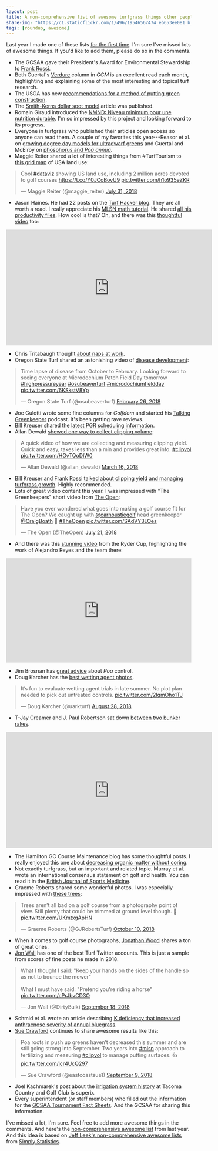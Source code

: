 ```yaml
---
layout: post
title: A non-comprehensive list of awesome turfgrass things other people did this year
share-img: "https://c1.staticflickr.com/1/496/19546567474_eb653ee081_b_d.jpg"
tags: [roundup, awesome]
---
```


Last year I made one of these lists [for the first time](https://www.asianturfgrass.com/2017-12-24-a-non-comprehensive-list-of-awesome-things-other-people-did-in-turfgrass-this-year/). I'm sure I've missed lots of awesome things. If you'd like to add them, please do so in the comments.

* The GCSAA gave their President's Award for Environmental Stewardship to [Frank Rossi](https://www.gcmonline.com/course/environment/news/frank-rossi).
* Beth Guertal's [Verdure](https://www.gcmonline.com/tags?taxonomy=tags&propertyName=tags&taxon=verdure) column in *GCM* is an excellent read each month, highlighting and explaining some of the most interesting and topical turf research.
* The USGA has new [recommendations for a method of putting green construction](http://archive.lib.msu.edu/tic/usgamisc/monos/2018recommendationsmethodputtinggreen.pdf).
* The [Smith-Kerns dollar spot model](https://journals.plos.org/plosone/article?id=10.1371/journal.pone.0194216) article was published.
* Romain Giraud introduced the [NMND: Niveau minimum pour une nutrition durable](http://cliniquedugazon.fr/index.php/2018/10/19/nmnd-niveau-minimum-pour-une-nutrition-durable-des-greens-de-golf/). I'm so impressed by this project and looking forward to its progress.
* Everyone in turfgrass who published their articles open access so anyone can read them. A couple of my favorites this year---Reasor et al. on [growing degree day models for ultradwarf greens](https://dl.sciencesocieties.org/publications/cs/abstracts/58/4/1801) and Guertal and McElroy on [phosphorus and *Poa annua*](https://dl.sciencesocieties.org/publications/aj/abstracts/110/6/2165).
* Maggie Reiter shared a lot of interesting things from #TurfTourism to [this grid map](https://twitter.com/maggie_reiter/status/1024344933090484225) of USA land use:

<blockquote class="twitter-tweet" data-lang="en"><p lang="en" dir="ltr">Cool <a href="https://twitter.com/hashtag/dataviz?src=hash&amp;ref_src=twsrc%5Etfw">#dataviz</a> showing US land use, including 2 million acres devoted to golf courses <a href="https://t.co/Y0JCoBovU9">https://t.co/Y0JCoBovU9</a> <a href="https://t.co/h1o935eZKR">pic.twitter.com/h1o935eZKR</a></p>&mdash; Maggie Reiter (@maggie_reiter) <a href="https://twitter.com/maggie_reiter/status/1024344933090484225?ref_src=twsrc%5Etfw">July 31, 2018</a></blockquote>
<script async src="https://platform.twitter.com/widgets.js" charset="utf-8"></script>

* Jason Haines. He had 22 posts on the [Turf Hacker blog](http://www.turfhacker.com/). They are all worth a read. I really appreciate his [MLSN math tutorial](http://www.turfhacker.com/2018/03/mlsn-math-step-by-step.html). He shared [all his productivity files](http://www.turfhacker.com/p/jasons-productivity-file.html). How cool is that? Oh, and there was this [thoughtful video](https://youtu.be/qylXG7HWwj8) too: 

<iframe width="560" height="315" src="https://www.youtube.com/embed/qylXG7HWwj8" frameborder="0" allow="accelerometer; autoplay; encrypted-media; gyroscope; picture-in-picture" allowfullscreen></iframe>

* Chris Tritabaugh thought [about naps at work](https://twitter.com/ct_turf/status/965798089327038464). 
* Oregon State Turf shared an astonishing video of [disease development](https://twitter.com/osubeaverturf/status/968174113805053953):

<blockquote class="twitter-tweet" data-lang="en"><p lang="en" dir="ltr">Time lapse of disease from October to February. Looking forward to seeing everyone at Microdochium Patch Field Day tomorrow <a href="https://twitter.com/hashtag/highpressureyear?src=hash&amp;ref_src=twsrc%5Etfw">#highpressureyear</a> <a href="https://twitter.com/hashtag/osubeaverturf?src=hash&amp;ref_src=twsrc%5Etfw">#osubeaverturf</a> <a href="https://twitter.com/hashtag/microdochiumfieldday?src=hash&amp;ref_src=twsrc%5Etfw">#microdochiumfieldday</a> <a href="https://t.co/6KSkstV8Yp">pic.twitter.com/6KSkstV8Yp</a></p>&mdash; Oregon State Turf (@osubeaverturf) <a href="https://twitter.com/osubeaverturf/status/968174113805053953?ref_src=twsrc%5Etfw">February 26, 2018</a></blockquote>
<script async src="https://platform.twitter.com/widgets.js" charset="utf-8"></script>

* Joe Gulotti wrote some fine columns for *Golfdom* and started his [Talking Greenkeeper](https://itunes.apple.com/us/podcast/the-talking-greenkeeper/id1435947281?mt=2#episodeGuid=9a57de3fbe4448fb94e71d0572fc7783) podcast. It's been getting rave reviews.
* Bill Kreuser shared the [latest PGR scheduling information](https://youtu.be/XbNv5WKcMvM).
* Allan Dewald [showed one way to collect clipping volume](https://twitter.com/allan_dewald/status/974735331500027904):

<blockquote class="twitter-video" data-lang="en"><p lang="en" dir="ltr">A quick video of how we are collecting and measuring clipping yield. Quick and easy, takes less than a min and provides great info. <a href="https://twitter.com/hashtag/clipvol?src=hash&amp;ref_src=twsrc%5Etfw">#clipvol</a> <a href="https://t.co/HGvTQoDIW0">pic.twitter.com/HGvTQoDIW0</a></p>&mdash; Allan Dewald (@allan_dewald) <a href="https://twitter.com/allan_dewald/status/974735331500027904?ref_src=twsrc%5Etfw">March 16, 2018</a></blockquote>
<script async src="https://platform.twitter.com/widgets.js" charset="utf-8"></script>

* Bill Kreuser and Frank Rossi [talked about clipping yield and managing turfgrass growth](http://www.turfnet.com/blog/4/entry-1588-dr-bill-kreuser-clipping-yield-and-managing-turfgrass-growth/). Highly recommended.
* Lots of great video content this year. I was impressed with "The Greenkeepers" short video from [The Open](https://twitter.com/TheOpen/status/1020611298353188865):

<blockquote class="twitter-tweet" data-lang="en"><p lang="en" dir="ltr">Have you ever wondered what goes into making a golf course fit for The Open? We caught up with <a href="https://twitter.com/carnoustiegolf?ref_src=twsrc%5Etfw">@carnoustiegolf</a> head greenkeeper <a href="https://twitter.com/CraigBoath?ref_src=twsrc%5Etfw">@CraigBoath</a> 🚜 <a href="https://twitter.com/hashtag/TheOpen?src=hash&amp;ref_src=twsrc%5Etfw">#TheOpen</a> <a href="https://t.co/SAdVY3LOes">pic.twitter.com/SAdVY3LOes</a></p>&mdash; The Open (@TheOpen) <a href="https://twitter.com/TheOpen/status/1020611298353188865?ref_src=twsrc%5Etfw">July 21, 2018</a></blockquote>
<script async src="https://platform.twitter.com/widgets.js" charset="utf-8"></script>

* And there was this [stunning video](https://vimeo.com/303374541) from the Ryder Cup, highlighting the work of Alejandro Reyes and the team there:

<div style="padding:56.25% 0 0 0;position:relative;"><iframe src="https://player.vimeo.com/video/303374541?title=0&byline=0&portrait=0" style="position:absolute;top:0;left:0;width:100%;height:100%;" frameborder="0" webkitallowfullscreen mozallowfullscreen allowfullscreen></iframe></div><script src="https://player.vimeo.com/api/player.js"></script>

* Jim Brosnan has [great advice](https://medium.com/@UTTurfWeeds/preparing-for-poa-8b2afaa48da5) about *Poa* control.
* Doug Karcher has the [best wetting agent photos](https://twitter.com/uarkturf/status/1034427142707335168).

<blockquote class="twitter-tweet" data-lang="en"><p lang="en" dir="ltr">It’s fun to evaluate wetting agent trials in late summer.  No plot plan needed to pick out untreated controls. <a href="https://t.co/2IqmOho1TJ">pic.twitter.com/2IqmOho1TJ</a></p>&mdash; Doug Karcher (@uarkturf) <a href="https://twitter.com/uarkturf/status/1034427142707335168?ref_src=twsrc%5Etfw">August 28, 2018</a></blockquote>
<script async src="https://platform.twitter.com/widgets.js" charset="utf-8"></script>

* T-Jay Creamer and J. Paul Robertson sat down [between two bunker rakes](https://youtu.be/uh31TUchm5k).

<iframe width="560" height="315" src="https://www.youtube.com/embed/uh31TUchm5k?rel=0" frameborder="0" allow="autoplay; encrypted-media" allowfullscreen></iframe>

* The Hamilton GC Course Maintenance blog has some thoughtful posts. I really enjoyed this one about [decreasing organic matter without coring](https://hamiltongcmaintenance.blogspot.com/2018/08/organic-matter-and-other-geeky-stuff.html).
* Not exactly turfgrass, but an important and related topic. Murray et al. wrote an international consensus statement on golf and health. You can read it in the [British Journal of Sports Medicine](https://bjsm.bmj.com/content/early/2018/08/20/bjsports-2018-099509).
* Graeme Roberts shared some wonderful photos. I was especially impressed with [these trees](https://twitter.com/GJRobertsTurf/status/1050049326150500352):

<blockquote class="twitter-tweet" data-lang="en"><p lang="en" dir="ltr">Trees aren’t all bad on a golf course from a photography point of view. Still plenty that could be trimmed at ground level though. 🌲 <a href="https://t.co/UKmtxgApHN">pic.twitter.com/UKmtxgApHN</a></p>&mdash; Graeme Roberts (@GJRobertsTurf) <a href="https://twitter.com/GJRobertsTurf/status/1050049326150500352?ref_src=twsrc%5Etfw">October 10, 2018</a></blockquote>
<script async src="https://platform.twitter.com/widgets.js" charset="utf-8"></script>

* When it comes to golf course photographs, [Jonathan Wood](https://twitter.com/jonwood1978) shares a ton of great ones.
* [Jon Wall](https://twitter.com/DirtyBulk) has one of the best Turf Twitter accounts. This is just a sample from scores of fine posts he made in 2018. 

<blockquote class="twitter-tweet" data-lang="en"><p lang="en" dir="ltr">What I thought I said:   &quot;Keep your hands on the sides of the handle so as not to bounce the mower&quot;<br><br>What I must have said:  &quot;Pretend you&#39;re riding a horse&quot; <a href="https://t.co/cPrJbvCD3O">pic.twitter.com/cPrJbvCD3O</a></p>&mdash; Jon Wall (@DirtyBulk) <a href="https://twitter.com/DirtyBulk/status/1041981901722939392?ref_src=twsrc%5Etfw">September 18, 2018</a></blockquote>
<script async src="https://platform.twitter.com/widgets.js" charset="utf-8"></script>

* Schmid et al. wrote an article describing [K deficiency that increased anthracnose severity of annual bluegrass](https://dl.sciencesocieties.org/publications/aj/abstracts/0/0/agronj2018.03.0147?access=0&view=article).
* [Sue Crawford](https://twitter.com/eastcoastsue1) continues to share awesome results like this:

<blockquote class="twitter-tweet" data-lang="en"><p lang="en" dir="ltr">Poa roots in push up greens haven’t decreased this summer and are still going strong into September. Two years into <a href="https://twitter.com/hashtag/mlsn?src=hash&amp;ref_src=twsrc%5Etfw">#mlsn</a> approach to fertilizing and measuring <a href="https://twitter.com/hashtag/clipvol?src=hash&amp;ref_src=twsrc%5Etfw">#clipvol</a> to manage putting surfaces. 👍 <a href="https://t.co/icr4UcQ297">pic.twitter.com/icr4UcQ297</a></p>&mdash; Sue Crawford (@eastcoastsue1) <a href="https://twitter.com/eastcoastsue1/status/1038852343360565248?ref_src=twsrc%5Etfw">September 9, 2018</a></blockquote>
<script async src="https://platform.twitter.com/widgets.js" charset="utf-8"></script>

* Joel Kachmarek's post about the [irrigation system history](http://www.tacomaturf.net/2018/08/the-irrigation-system-history.html) at Tacoma Country and Golf Club is superb.
* Every superintendent (or staff members) who filled out the information for the [GCSAA Tournament Fact Sheets](https://www.gcsaa.org/media/tournament-fact-sheets). And the GCSAA for sharing this information. 

I've missed a lot, I'm sure. Feel free to add more awesome things in the comments. And here's the [non-comprehensive awesome list](https://www.asianturfgrass.com/2017-12-24-a-non-comprehensive-list-of-awesome-things-other-people-did-in-turfgrass-this-year/) from last year. And this idea is based on [Jeff Leek's non-comprehensive awesome lists](https://simplystatistics.org/2017/12/20/a-non-comprehensive-list-of-awesome-things-other-people-did-in-2017/) from [Simply Statistics](https://simplystatistics.org/).








